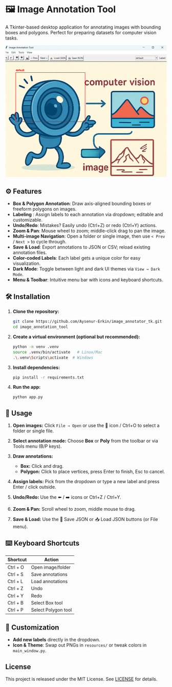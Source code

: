 # 🖼️ Image Annotation Tool

A Tkinter-based desktop application for annotating images with bounding boxes and polygons. Perfect for preparing datasets for computer vision tasks.

![panel](image.png)


## ⚙️ Features

* **Box & Polygon Annotation**: Draw axis-aligned bounding boxes or freeform polygons on images.
* **Labeling** : Assign labels to each annotation via dropdown; editable and customizable.
* **Undo/Redo**: Mistakes? Easily undo (Ctrl+Z) or redo (Ctrl+Y) actions.
* **Zoom & Pan**: Mouse wheel to zoom; middle-click drag to pan the image.
* **Multi-image Navigation**: Open a folder or single image, then use `< Prev` / `Next >` to cycle through.
* **Save & Load**: Export annotations to JSON or CSV; reload existing annotation files.
* **Color-coded Labels**: Each label gets a unique color for easy visualization.
* **Dark Mode**: Toggle between light and dark UI themes via `View → Dark Mode`.
* **Menu & Toolbar**: Intuitive menu bar with icons and keyboard shortcuts.

## 🛠️ Installation

1. **Clone the repository:**

   ```bash
   git clone https://github.com/Aysenur-Erkin/image_annotator_tk.git
   cd image_annotation_tool
   ```

2. **Create a virtual environment (optional but recommended):**

   ```bash
   python -m venv .venv
   source .venv/bin/activate   # Linux/Mac
   .\.venv\Scripts\activate  # Windows
   ```

3. **Install dependencies:**

   ```bash
   pip install -r requirements.txt
   ```

4. **Run the app:**

   ```bash
   python app.py
   ```

## 🚀 Usage

1. **Open images:** Click `File → Open` or use the 📂 icon / Ctrl+O to select a folder or single file.
2. **Select annotation mode:** Choose **Box** or **Poly** from the toolbar or via Tools menu (B/P keys).
3. **Draw annotations:**

   * **Box:** Click and drag.
   * **Polygon:** Click to place vertices, press Enter to finish, Esc to cancel.
4. **Assign labels:** Pick from the dropdown or type a new label and press Enter / click outside.
5. **Undo/Redo:** Use the ⬅️ / ➡️ icons or Ctrl+Z / Ctrl+Y.
6. **Zoom & Pan:** Scroll wheel to zoom, middle mouse to drag.
7. **Save & Load:** Use the 💾 Save JSON or 📥 Load JSON buttons (or File menu).

## ⌨️ Keyboard Shortcuts

| Shortcut | Action              |
| -------- | ------------------- |
| Ctrl + O | Open image/folder   |
| Ctrl + S | Save annotations    |
| Ctrl + L | Load annotations    |
| Ctrl + Z | Undo                |
| Ctrl + Y | Redo                |
| Ctrl + B | Select Box tool     |
| Ctrl + P | Select Polygon tool |

## 🎨 Customization

* **Add new labels** directly in the dropdown.
* **Icon & Theme**: Swap out PNGs in `resources/` or tweak colors in `main_window.py`.

## License

This project is released under the MIT License. See [LICENSE](LICENSE) for details.
